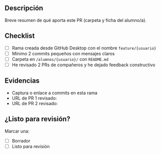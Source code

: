 ## Descripción
Breve resumen de qué aporta este PR (carpeta y ficha del alumno/a).

## Checklist
- [ ] Rama creada desde GitHub Desktop con el nombre `feature/{usuario}`
- [ ] Mínimo 2 commits pequeños con mensajes claros
- [ ] Carpeta en `/alumnos/{usuario}/` con `README.md`
- [ ] He revisado 2 PRs de compañeros y he dejado feedback constructivo

## Evidencias
- Captura o enlace a commits en esta rama
- URL de PR 1 revisado:
- URL de PR 2 revisado:

## ¿Listo para revisión?
Marcar una:
- [ ] Borrador
- [ ] Listo para revisión